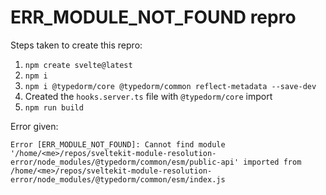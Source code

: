 # ERR_MODULE_NOT_FOUND repro

Steps taken to create this repro:

1. `npm create svelte@latest`
2. `npm i`
3. `npm i @typedorm/core @typedorm/common reflect-metadata --save-dev`
4. Created the `hooks.server.ts` file with `@typedorm/core` import
5. `npm run build`

Error given:

```
Error [ERR_MODULE_NOT_FOUND]: Cannot find module '/home/<me>/repos/sveltekit-module-resolution-error/node_modules/@typedorm/common/esm/public-api' imported from /home/<me>/repos/sveltekit-module-resolution-error/node_modules/@typedorm/common/esm/index.js
```

